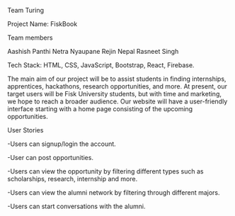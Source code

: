 Team Turing 

Project Name: FiskBook

Team members

Aashish Panthi
Netra Nyaupane
Rejin Nepal
Rasneet Singh

Tech Stack: HTML, CSS, JavaScript, Bootstrap, React, Firebase. 

The main aim of our project will be to assist students in finding internships, apprentices,  hackathons, research opportunities, and more. At present, our target users will be Fisk  University students, but with time and marketing, we hope to reach a broader audience.  Our website will have a user-friendly interface starting with a home page consisting of the  upcoming opportunities. 

User Stories

-Users can signup/login the account.

-User can post opportunities.

-Users can view the opportunity by filtering different types such as scholarships, research, internship and more.

-Users can view the alumni network by filtering through different majors.

-Users can start conversations with the alumni.

